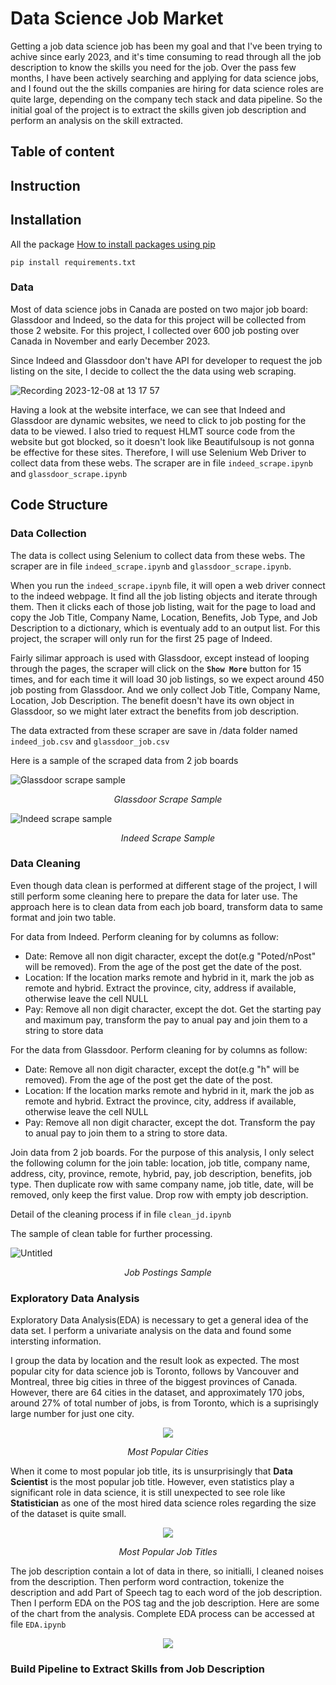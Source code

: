# Data Science Job Market

Getting a job data science job has been my goal and that I've been trying to achive since early 2023, and it's time consuming to read through all the job description to know the skills you need for the job. Over the pass few months, I have been actively searching and applying for data science jobs, and I found out the the skills companies are hiring for data science roles are quite large, depending on the company tech stack and data pipeline. So the initial goal of the project is to extract the skills given job description and perform an analysis on the skill extracted.

## Table of content

## Instruction

## Installation
All the package 
[How to install packages using pip]([https://www.google.com](https://packaging.python.org/en/latest/tutorials/installing-packages/)https://packaging.python.org/en/latest/tutorials/installing-packages/)  
```console
pip install requirements.txt
```


### Data

Most of data science jobs in Canada are posted on two major job board: Glassdoor and Indeed, so the data for this project will be collected from those 2 website. For this project, I collected over 600 job posting over Canada in November and early December 2023.  

Since Indeed and Glassdoor don't have API for developer to request the job listing on the site, I decide to collect the the data using web scraping.

![Recording 2023-12-08 at 13 17 57](https://github.com/alextr1602/data-science-job-market/assets/134574511/936f23c7-e1a4-444b-bae1-c08f2081c159)
 
Having a look at the website interface, we can see that Indeed and Glassdoor are dynamic websites, we need to click to job posting for the data to be viewed. I also tried to request HLMT source code from the website but got blocked, so it doesn't look like Beautifulsoup is not gonna be effective for these sites. Therefore, I will use Selenium Web Driver to collect data from these webs. The scraper are in file `indeed_scrape.ipynb` and `glassdoor_scrape.ipynb`  

## Code Structure 

### Data Collection

The data is collect using Selenium to collect data from these webs. The scraper are in file `indeed_scrape.ipynb` and `glassdoor_scrape.ipynb`.  

When you run the `indeed_scrape.ipynb` file, it will open a web driver connect to the indeed webpage. It find all the job listing objects and iterate through them. Then it clicks each of those job listing, wait for the page to load and copy the Job Title, Company Name, Location, Benefits, Job Type, and Job Description to a dictionary, which is eventualy add to an output list. For this project, the scraper will only run for the first 25 page of Indeed.

Fairly silimar approach is used with Glassdoor, except instead of looping through the pages, the scraper will click on the **`Show More`** button for 15 times, and for each time it will load 30 job listings, so we expect around 450 job posting from Glassdoor. And we only collect Job Title, Company Name, Location, Job Description. The benefit doesn't have its own object in Glassdoor, so we might later extract the benefits from job description.

The data extracted from these scraper are save in /data folder named `indeed_job.csv` and `glassdoor_job.csv`  

Here is a sample of the scraped data from 2 job boards

![Glassdoor scrape sample](https://github.com/alextr1602/data-science-job-market/assets/134574511/f3100043-f24b-44c7-804d-095c625dc4ee)
<p align="center" ><em> Glassdoor Scrape Sample </p></em>

![Indeed scrape sample](https://github.com/alextr1602/data-science-job-market/assets/134574511/c03bd64c-ee70-4e6c-acb2-92a7f46217e6)  
<p align="center"><em> Indeed Scrape Sample </p></em>
  
### Data Cleaning

Even though data clean is performed at different stage of the project, I will still perform some cleaning here to prepare the data for later use. The approach here is to clean data from each job board, transform data to same format and join two table.  

For data from Indeed. Perform cleaning for by columns as follow:
- Date: Remove all non digit character, except the dot(e.g "Poted/nPost" will be removed). From the age of the post get the date of the post.
- Location: If the location marks remote and hybrid in it, mark the job as remote and hybrid. Extract the province, city, address if available, otherwise leave the cell NULL
- Pay: Remove all non digit character, except the dot. Get the starting pay and maximum pay, transform the pay to anual pay and join them to a string to store data

For the data from Glassdoor. Perform cleaning for by columns as follow:
- Date: Remove all non digit character, except the dot(e.g "h" will be removed). From the age of the post get the date of the post.
- Location: If the location marks remote and hybrid in it, mark the job as remote and hybrid. Extract the province, city, address if available, otherwise leave the cell NULL
- Pay: Remove all non digit character, except the dot. Transform the pay to anual pay to join them to a string to store data.  

Join data from 2 job boards. For the purpose of this analysis, I only select the following column for the join table: location, job title, company name, address, city, province, remote, hybrid, pay, job description, benefits, job type. Then duplicate row with same company name, job title, date, will be removed, only keep the first value. Drop row with empty job description.

Detail of the cleaning process if in file `clean_jd.ipynb`

The sample of clean table for further processing.

![Untitled](https://github.com/alextr1602/data-science-job-market/assets/134574511/e1e98049-0f50-4e82-b46f-aa6bc7184946)
<p align="center"><em> Job Postings Sample </p></em>

### Exploratory Data Analysis

Exploratory Data Analysis(EDA) is necessary to get a general idea of the data set. I perform a univariate analysis on the data and found some intersting information. 

I group the data by location and the result look as expected. The most popular city for data science job is Toronto, follows by Vancouver and Montreal, three big cities in three of the biggest provinces of Canada. However, there are 64 cities in the dataset, and approximately 170 jobs, around 27% of total number of jobs, is from Toronto, which is a suprisingly large number for just one city. 
<p align="center">
  <img src="https://github.com/alextr1602/data-science-job-market/assets/134574511/748d55fa-5bcb-42b0-9595-283dde1bd032"/>
</p>
<p align="center"><em> Most Popular Cities </p></em>


When it come to most popular job title, its is unsurprisingly that **Data Scientist** is the most popular job title. However, even statistics play a significant role in data science, it is still unexpected to see role like **Statistician** as one of the most hired data science roles regarding the size of the dataset is quite small. 
<p align="center">
  <img src="https://github.com/alextr1602/data-science-job-market/assets/134574511/d9bc957a-c4d4-4c82-8428-e52e9a3b0b9b"/>
</p>
<p align="center"><em> Most Popular Job Titles </p></em>

The job description contain a lot of data in there, so initialli, I cleaned noises from the description. Then perform word contraction, tokenize the description and add Part of Speech tag to each word of the job description. Then I perform EDA on the POS tag and the job description. Here are some of the chart from the analysis. Complete EDA process can be accessed at file `EDA.ipynb`

<p align="center">
  <img src="https://github.com/AlexDatTr/data-science-job-market/assets/134574511/82bd9917-c8c9-4b1e-928b-65d5244ca145"/>
</p>

### Build Pipeline to Extract Skills from Job Description 





